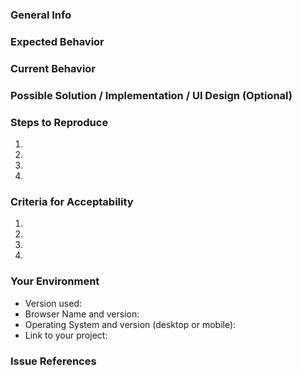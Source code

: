 <!---
  Provide a general summary of the issue in the Title above
  Not following the prescribed format for an issue will automatically close
  this issue / task with a wontfix label.
  Please look at the CONTRIBUTING.md for more information
-->

### General Info
<!--
  Describe the bug briefly. What does it affect and why we should fix it.
-->

### Expected Behavior
<!---
  Tell us what should happen
  You can use a picture or UI design for expected behavior.
-->

### Current Behavior
<!---
  Required if it is a bug report

  Tell us what happens instead of the expected behavior
  You can use a picture or screencast to better describe the current behavior.
-->

### Possible Solution / Implementation / UI Design (Optional)
<!---
  Not obligatory, but suggest a fix/reason for the bug,
  or ideas how to implement the addition or change.
  You can delete this if there's no suggested implementation.
-->

### Steps to Reproduce
<!---
  Provide a link to a live example, or an unambiguous set of steps to
  reproduce this bug. Include code to reproduce, if relevant
-->
1.
2.
3.
4.

### Criteria for Acceptability
<!---
  All reports should have a criteria for acceptability (meaning it is done)
  This will be used for coding the test-suites or be used by testers (if end-to-end testing).
-->
1.
2.
3.
4.

### Your Environment
<!--- Include as many relevant details about the environment you experienced the bug in -->
* Version used:
* Browser Name and version:
* Operating System and version (desktop or mobile):
* Link to your project:

### Issue References
<!-- Reference issues that will be affected.
  - If it is required by an issue, type: `required by #[issue]`
  - If it requires another issue, type: `requires #[issue]`
  - If it affects another issue, type `affects #[issue] because of [reason]`
-->
